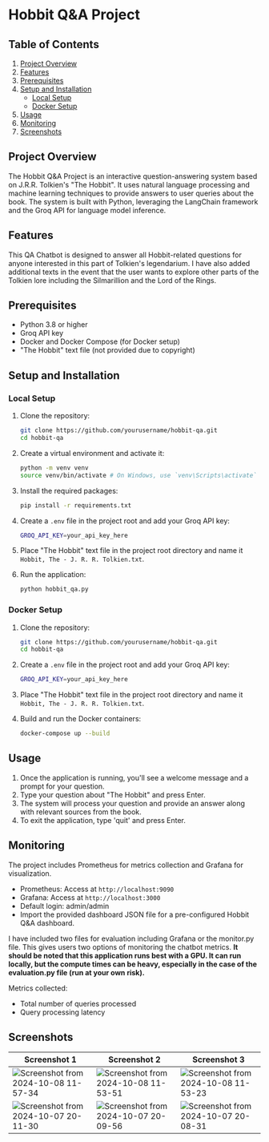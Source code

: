 # Hobbit Q&A Project

## Table of Contents

1. [Project Overview](#project-overview)
2. [Features](#features)
3. [Prerequisites](#prerequisites)
4. [Setup and Installation](#setup-and-installation)
   - [Local Setup](#local-setup)
   - [Docker Setup](#docker-setup)
5. [Usage](#usage)
6. [Monitoring](#monitoring)
7. [Screenshots](#screenshots)

## Project Overview

The Hobbit Q&A Project is an interactive question-answering system based on J.R.R. Tolkien's "The Hobbit". It uses natural language processing and machine learning techniques to provide answers to user queries about the book. The system is built with Python, leveraging the LangChain framework and the Groq API for language model inference.

## Features

This QA Chatbot is designed to answer all Hobbit-related questions for anyone interested in this part of Tolkien's legendarium. I have also added additional texts in the event that the user wants to explore other parts of the Tolkien lore including the Silmarillion and the Lord of the Rings.

## Prerequisites

- Python 3.8 or higher
- Groq API key
- Docker and Docker Compose (for Docker setup)
- "The Hobbit" text file (not provided due to copyright)

## Setup and Installation

### Local Setup

1. Clone the repository:

    ```bash
    git clone https://github.com/yourusername/hobbit-qa.git
    cd hobbit-qa
    ```

2. Create a virtual environment and activate it:

    ```bash
    python -m venv venv
    source venv/bin/activate # On Windows, use `venv\Scripts\activate`
    ```

3. Install the required packages:

    ```bash
    pip install -r requirements.txt
    ```

4. Create a `.env` file in the project root and add your Groq API key:

    ```bash
    GROQ_API_KEY=your_api_key_here
    ```

5. Place "The Hobbit" text file in the project root directory and name it `Hobbit, The - J. R. R. Tolkien.txt`.

6. Run the application:

    ```bash
    python hobbit_qa.py
    ```

### Docker Setup

1. Clone the repository:

    ```bash
    git clone https://github.com/yourusername/hobbit-qa.git
    cd hobbit-qa
    ```

2. Create a `.env` file in the project root and add your Groq API key:

    ```bash
    GROQ_API_KEY=your_api_key_here
    ```

3. Place "The Hobbit" text file in the project root directory and name it `Hobbit, The - J. R. R. Tolkien.txt`.

4. Build and run the Docker containers:

    ```bash
    docker-compose up --build
    ```

## Usage

1. Once the application is running, you'll see a welcome message and a prompt for your question.
2. Type your question about "The Hobbit" and press Enter.
3. The system will process your question and provide an answer along with relevant sources from the book.
4. To exit the application, type 'quit' and press Enter.

## Monitoring

The project includes Prometheus for metrics collection and Grafana for visualization.

- Prometheus: Access at `http://localhost:9090`
- Grafana: Access at `http://localhost:3000`
- Default login: admin/admin
- Import the provided dashboard JSON file for a pre-configured Hobbit Q&A dashboard.

I have included two files for evaluation including Grafana or the monitor.py file. This gives users two options of monitoring the chatbot metrics. **It should be noted that this application runs best with a GPU. It can run locally, but the compute times can be heavy, especially in the case of the evaluation.py file (run at your own risk).**

Metrics collected:

- Total number of queries processed
- Query processing latency

## Screenshots

| Screenshot 1 | Screenshot 2 | Screenshot 3 |
|--------------|--------------|--------------|
| ![Screenshot from 2024-10-08 11-57-34](https://github.com/user-attachments/assets/d3abe094-5646-4c9c-a32f-5ff9edde2946) | ![Screenshot from 2024-10-08 11-53-51](https://github.com/user-attachments/assets/17e315dc-d590-4a31-8bec-1be20027d8d0) | ![Screenshot from 2024-10-08 11-53-23](https://github.com/user-attachments/assets/e13e7f4f-6b48-48b2-b300-326a78a42633) |
| ![Screenshot from 2024-10-07 20-11-30](https://github.com/user-attachments/assets/f3781289-6a77-4659-8ef0-5e70deea9f11) | ![Screenshot from 2024-10-07 20-09-56](https://github.com/user-attachments/assets/79adcb0e9e0a4f58b7f-c79f501cad88) | ![Screenshot from 2024-10-07 20-08-31](https://github.com/user-attachments/assets/24063645-f5b0-43c8-8df6-9b12bb4cf159) |
